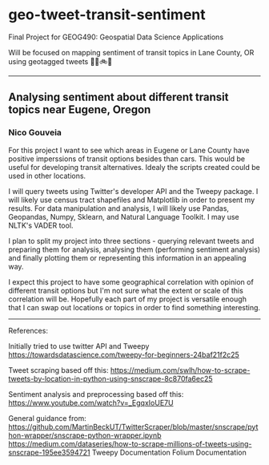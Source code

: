 # geo-tweet-transit-sentiment
Final Project for GEOG490: Geospatial Data Science Applications
 
Will be focused on mapping sentiment of transit topics in Lane County, OR using geotagged tweets 🚃🚗🚲🚏

______________________________________

## Analysing sentiment about different transit topics near Eugene, Oregon

   
### Nico Gouveia

For this project I want to see which areas in Eugene or Lane County have positive imperssions of transit options besides than cars. This would be useful for developing transit alternatives. Idealy the scripts created could be used in other locations.

I will query tweets using Twitter's developer API and the Tweepy package. I will likely use census tract shapefiles and Matplotlib in order to present my results. For data manipulation and analysis, I will likely use Pandas, Geopandas, Numpy, Sklearn, and Natural Language Toolkit. I may use NLTK's VADER tool.

I plan to split my project into three sections - querying relevant tweets and preparing them for analysis, analysing them (performing sentiment analysis) and finally plotting them or representing this information in an appealing way.

I expect this project to have some geographical correlation with opinion of different transit options but I'm not sure what the extent or scale of this correlation will be. Hopefully each part of my project is versatile enough that I can swap out locations or topics in order to find something interesting.

---
References:

Initially tried to use twitter API and Tweepy
https://towardsdatascience.com/tweepy-for-beginners-24baf21f2c25 

Tweet scraping based off this:
https://medium.com/swlh/how-to-scrape-tweets-by-location-in-python-using-snscrape-8c870fa6ec25

Sentiment analysis and preprocessing based off this:
https://www.youtube.com/watch?v=_EgqxIoUE7U

General guidance from:
https://github.com/MartinBeckUT/TwitterScraper/blob/master/snscrape/python-wrapper/snscrape-python-wrapper.ipynb 
https://medium.com/dataseries/how-to-scrape-millions-of-tweets-using-snscrape-195ee3594721
Tweepy Documentation
Folium Documentation